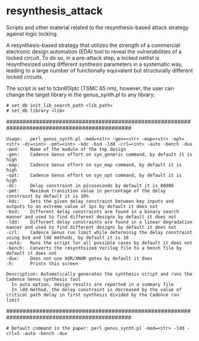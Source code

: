 # resynthesis_attack

Scripts and other material related to the resynthesis-based attack strategy against logic locking.

A resynthesis-based strategy that utilizes the strength of a commercial electronic design automation (EDA) tool to reveal the vulnerabilities of a locked circuit. To do so, in a pre-attack step, a locked netlist is resynthesized using different synthesis parameters in a systematic way, leading to a large number of functionally equivalent but structurally different locked circuits.

The script is set to tcbn65lptc (TSMC 65 nm), however, the user can change the target library in the genus_synth.pl to any library:
 ```
# set_db init_lib_search_path <lib_path>
# set_db library <lib>
 ```
 
  ##############################################################################################
  ```
  Usage:   perl genus_synth.pl -mod=<str> -gen=<str> -map=<str> -opt=<str> -dc=<int> -pmt=<int> -kdc -bsd -ldd -crl=<int> -auto -bench -dux
  -mod:    Name of the module of the top design
  -gen:    Cadence Genus effort on syn_generic command, by default it is high
  -map:    Cadence Genus effort on syn_map command, by default it is high
  -opt:    Cadence Genus effort on syn_opt command, by default it is high
  -dc:     Delay constraint in picoseconds by default it is 80000
  -pmt:    Maximum transition value in percentage of the delay constraint by default it is 10%
  -kdc:    Sets the given delay constraint between key inputs and outputs to an extreme value of 1ps by default it does not
  -bsd:    Different delay constraints are found in a binary search manner and used to find different designs by default it does not
  -ldd:    Different delay constraints are found in a linear degradation manner and used to find different designs by default it does not
  -crl:    Cadence Genus run limit while determinig the delay constraint using bsd and ldd methods, by default it is 10
  -auto:   Runs the script for all possible cases by default it does not
  -bench:  Converts the resynthsized Verilog file to a bench file by default it does not
  -dux:    Does not use XOR/XNOR gates by default it does
  -h:      Prints this screen
  
  Description: Automatically generates the synthesis script and runs the Cadence Genus synthesis tool
    In auto option, design results are reported in a summary file
    In ldd method, the delay constraint is decreased by the value of critical path delay in first synthesis divided by the Cadence run limit
  ```
  ##############################################################################################
 ```
# Default command in the paper: perl genus_synth.pl -mod=<str> -ldd -crl=5 -auto -bench -dux
 ```
